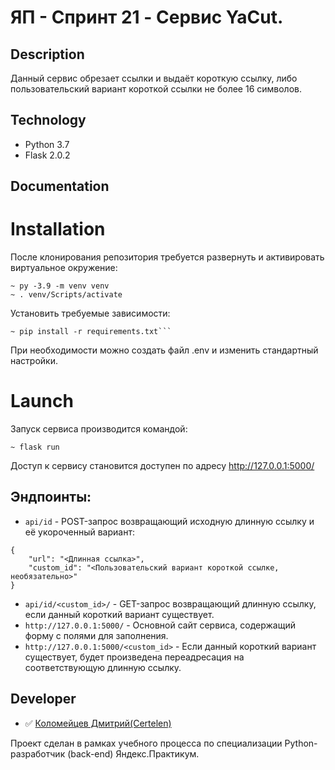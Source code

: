 # ЯП - Спринт 21 - Cервис YaCut.

## Description
Данный сервис обрезает ссылки и выдаёт короткую ссылку, либо пользовательский вариант короткой ссылки не более 16 символов.

## Technology
- Python 3.7
- Flask 2.0.2

## Documentation
# Installation
После клонирования репозитория требуется развернуть и активировать виртуальное окружение:
```
~ py -3.9 -m venv venv
~ . venv/Scripts/activate
```
Установить требуемые зависимости:
```
~ pip install -r requirements.txt```
```
При необходимости можно создать файл .env и изменить стандартный настройки.

# Launch
Запуск сервиса производится командой:
```
~ flask run
```
Доступ к сервису становится доступен по адресу http://127.0.0.1:5000/

## Эндпоинты:
- ```api/id``` - POST-запрос возвращающий исходную длинную ссылку и её укороченный вариант:
```
{
    "url": "<Длинная ссылка>",
    "custom_id": "<Пользовательский вариант короткой ссылке, необязательно>"
} 
```
- ```api/id/<custom_id>/``` - GET-запрос возвращающий длинную ссылку, если данный короткий вариант существует.
- ```http://127.0.0.1:5000/``` - Основной сайт сервиса, содержащий форму с полями для заполнения.
- ```http://127.0.0.1:5000/<custom_id>``` - Если данный короткий вариант существует, будет произведена переадресация на соответствующую длинную ссылку.

## Developer

- :white_check_mark: [Коломейцев Дмитрий(Certelen)](https://github.com/Certelen)

Проект сделан в рамках учебного процесса по специализации Python-разработчик (back-end) Яндекс.Практикум.